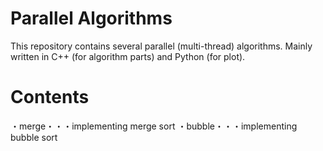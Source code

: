 # Parallel Algorithms
This repository contains several parallel (multi-thread) algorithms.
Mainly written in C++ (for algorithm parts) and Python (for plot).

# Contents
・merge・・・implementing merge sort
・bubble・・・implementing bubble sort
